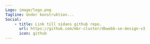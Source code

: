 ```yaml
---
Logo: image/logo.png
Tagline: Under konstruktion...
Social:
    - title: Link till sidans github repo.
      url: https://github.com/mbr-cluster/dbwebb-se-design-v3
      icon: github
---
```

